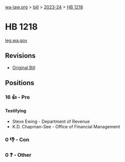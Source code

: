 [wa-law.org](/) > [bill](/bill/) > [2023-24](/bill/2023-24/) > [HB 1218](/bill/2023-24/hb/1218/)

# HB 1218
[leg.wa.gov](https://app.leg.wa.gov/billsummary?BillNumber=1218&Year=2023&Initiative=false)

## Revisions
* [Original Bill](1/)

## Positions
### 16 👍 - Pro
#### Testifying
* Steve Ewing - Department of Revenue
* K.D. Chapman-See - Office of Financial Management

### 0 👎 - Con

### 0 ❓ - Other
